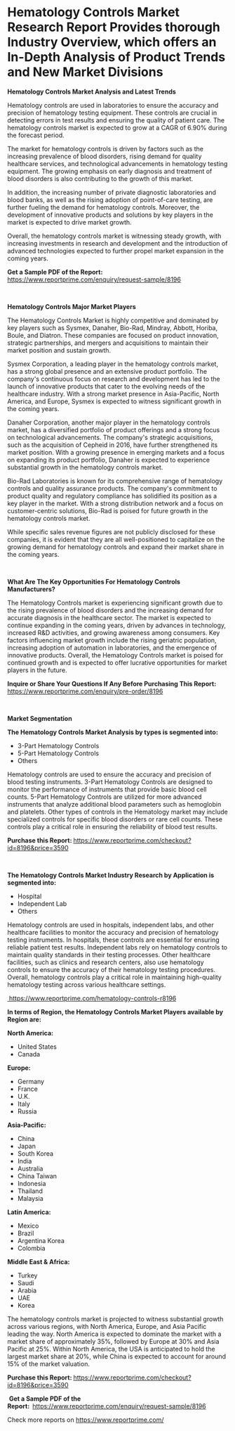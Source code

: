 <p><h1>Hematology Controls Market Research Report Provides thorough Industry Overview, which offers an In-Depth Analysis of Product Trends and New Market Divisions</h1></p><p><strong>Hematology Controls Market Analysis and Latest Trends</strong></p>
<p><p>Hematology controls are used in laboratories to ensure the accuracy and precision of hematology testing equipment. These controls are crucial in detecting errors in test results and ensuring the quality of patient care. The hematology controls market is expected to grow at a CAGR of 6.90% during the forecast period.</p><p>The market for hematology controls is driven by factors such as the increasing prevalence of blood disorders, rising demand for quality healthcare services, and technological advancements in hematology testing equipment. The growing emphasis on early diagnosis and treatment of blood disorders is also contributing to the growth of this market.</p><p>In addition, the increasing number of private diagnostic laboratories and blood banks, as well as the rising adoption of point-of-care testing, are further fueling the demand for hematology controls. Moreover, the development of innovative products and solutions by key players in the market is expected to drive market growth.</p><p>Overall, the hematology controls market is witnessing steady growth, with increasing investments in research and development and the introduction of advanced technologies expected to further propel market expansion in the coming years.</p></p>
<p><strong>Get a Sample PDF of the Report:&nbsp;</strong> <a href="https://www.reportprime.com/enquiry/request-sample/8196">https://www.reportprime.com/enquiry/request-sample/8196</a></p>
<p>&nbsp;</p>
<p><strong>Hematology Controls Major Market Players</strong></p>
<p><p>The Hematology Controls Market is highly competitive and dominated by key players such as Sysmex, Danaher, Bio-Rad, Mindray, Abbott, Horiba, Boule, and Diatron. These companies are focused on product innovation, strategic partnerships, and mergers and acquisitions to maintain their market position and sustain growth.</p><p>Sysmex Corporation, a leading player in the hematology controls market, has a strong global presence and an extensive product portfolio. The company's continuous focus on research and development has led to the launch of innovative products that cater to the evolving needs of the healthcare industry. With a strong market presence in Asia-Pacific, North America, and Europe, Sysmex is expected to witness significant growth in the coming years.</p><p>Danaher Corporation, another major player in the hematology controls market, has a diversified portfolio of product offerings and a strong focus on technological advancements. The company's strategic acquisitions, such as the acquisition of Cepheid in 2016, have further strengthened its market position. With a growing presence in emerging markets and a focus on expanding its product portfolio, Danaher is expected to experience substantial growth in the hematology controls market.</p><p>Bio-Rad Laboratories is known for its comprehensive range of hematology controls and quality assurance products. The company's commitment to product quality and regulatory compliance has solidified its position as a key player in the market. With a strong distribution network and a focus on customer-centric solutions, Bio-Rad is poised for future growth in the hematology controls market.</p><p>While specific sales revenue figures are not publicly disclosed for these companies, it is evident that they are all well-positioned to capitalize on the growing demand for hematology controls and expand their market share in the coming years.</p></p>
<p>&nbsp;</p>
<p><strong>What Are The Key Opportunities For Hematology Controls Manufacturers?</strong></p>
<p><p>The Hematology Controls market is experiencing significant growth due to the rising prevalence of blood disorders and the increasing demand for accurate diagnosis in the healthcare sector. The market is expected to continue expanding in the coming years, driven by advances in technology, increased R&D activities, and growing awareness among consumers. Key factors influencing market growth include the rising geriatric population, increasing adoption of automation in laboratories, and the emergence of innovative products. Overall, the Hematology Controls market is poised for continued growth and is expected to offer lucrative opportunities for market players in the future.</p></p>
<p><strong>Inquire or Share Your Questions If Any Before Purchasing This Report:</strong> <a href="https://www.reportprime.com/enquiry/pre-order/8196">https://www.reportprime.com/enquiry/pre-order/8196</a></p>
<p>&nbsp;</p>
<p><strong>Market Segmentation</strong></p>
<p><strong>The Hematology Controls Market Analysis by types is segmented into:</strong></p>
<p><ul><li>3-Part Hematology Controls</li><li>5-Part Hematology Controls</li><li>Others</li></ul></p>
<p><p>Hematology controls are used to ensure the accuracy and precision of blood testing instruments. 3-Part Hematology Controls are designed to monitor the performance of instruments that provide basic blood cell counts. 5-Part Hematology Controls are utilized for more advanced instruments that analyze additional blood parameters such as hemoglobin and platelets. Other types of controls in the Hematology market may include specialized controls for specific blood disorders or rare cell counts. These controls play a critical role in ensuring the reliability of blood test results.</p></p>
<p><strong>Purchase this Report:&nbsp;</strong><a href="https://www.reportprime.com/checkout?id=8196&price=3590">https://www.reportprime.com/checkout?id=8196&price=3590</a></p>
<p>&nbsp;</p>
<p><strong>The Hematology Controls Market Industry Research by Application is segmented into:</strong></p>
<p><ul><li>Hospital</li><li>Independent Lab</li><li>Others</li></ul></p>
<p><p>Hematology controls are used in hospitals, independent labs, and other healthcare facilities to monitor the accuracy and precision of hematology testing instruments. In hospitals, these controls are essential for ensuring reliable patient test results. Independent labs rely on hematology controls to maintain quality standards in their testing processes. Other healthcare facilities, such as clinics and research centers, also use hematology controls to ensure the accuracy of their hematology testing procedures. Overall, hematology controls play a critical role in maintaining high-quality hematology testing across various healthcare settings.</p></p>
<p><a href="https://www.reportprime.com/hematology-controls-r8196">&nbsp;https://www.reportprime.com/hematology-controls-r8196</a></p>
<p><strong>In terms of Region, the Hematology Controls Market Players available by Region are:</strong></p>
<p>
    <p> <strong> North America: </strong>
        <ul>
            <li>United States</li>
            <li>Canada</li>
        </ul>
        </p> 
    <p> <strong> Europe: </strong>
        <ul>
            <li>Germany</li>
            <li>France</li>
            <li>U.K.</li>
            <li>Italy</li>
            <li>Russia</li>
        </ul>
        </p> 
    <p> <strong> Asia-Pacific: </strong>
        <ul>
            <li>China</li>
            <li>Japan</li>
            <li>South Korea</li>
            <li>India</li>
            <li>Australia</li>
            <li>China Taiwan</li>
            <li>Indonesia</li>
            <li>Thailand</li>
            <li>Malaysia</li>
        </ul>
        </p> 
    <p> <strong> Latin America: </strong>
        <ul>
            <li>Mexico</li>
            <li>Brazil</li>
            <li>Argentina Korea</li>
            <li>Colombia</li>
        </ul>
        </p> 
    <p> <strong> Middle East & Africa: </strong>
        <ul>
            <li>Turkey</li>
            <li>Saudi</li>
            <li>Arabia</li>
            <li>UAE</li>
            <li>Korea</li>
        </ul>
    </p>
    </p>
<p><p>The hematology controls market is projected to witness substantial growth across various regions, with North America, Europe, and Asia Pacific leading the way. North America is expected to dominate the market with a market share of approximately 35%, followed by Europe at 30% and Asia Pacific at 25%. Within North America, the USA is anticipated to hold the largest market share at 20%, while China is expected to account for around 15% of the market valuation.</p></p>
<p><strong>Purchase this Report: </strong><a href="https://www.reportprime.com/checkout?id=8196&price=3590">https://www.reportprime.com/checkout?id=8196&price=3590</a></p>
<p>&nbsp;<strong>Get a Sample PDF of the Report:&nbsp;&nbsp;</strong><a href="https://www.reportprime.com/enquiry/request-sample/8196">https://www.reportprime.com/enquiry/request-sample/8196</a></p>
<p><strong></strong></p>
<p>Check more reports on <a href="https://www.reportprime.com/">https://www.reportprime.com/</a></p>
